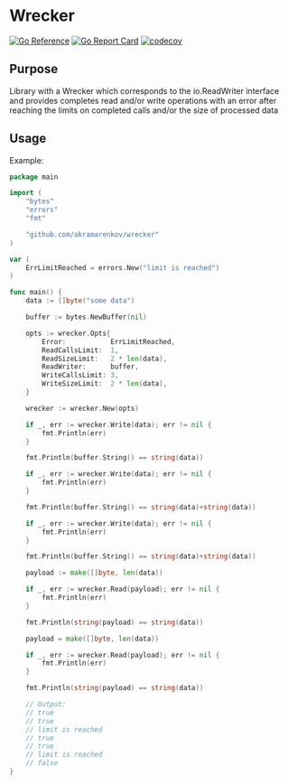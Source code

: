 # Wrecker

[![Go Reference](https://pkg.go.dev/badge/github.com/akramarenkov/wrecker.svg)](https://pkg.go.dev/github.com/akramarenkov/wrecker)
[![Go Report Card](https://goreportcard.com/badge/github.com/akramarenkov/wrecker)](https://goreportcard.com/report/github.com/akramarenkov/wrecker)
[![codecov](https://codecov.io/gh/akramarenkov/wrecker/branch/master/graph/badge.svg?token=Ze9aBpHbGE)](https://codecov.io/gh/akramarenkov/wrecker)

## Purpose

Library with a Wrecker which corresponds to the io.ReadWriter interface and provides completes read and/or write operations with an error after reaching the limits on completed calls and/or the size of processed data

## Usage

Example:

```go
package main

import (
    "bytes"
    "errors"
    "fmt"

    "github.com/akramarenkov/wrecker"
)

var (
    ErrLimitReached = errors.New("limit is reached")
)

func main() {
    data := []byte("some data")

    buffer := bytes.NewBuffer(nil)

    opts := wrecker.Opts{
        Error:           ErrLimitReached,
        ReadCallsLimit:  1,
        ReadSizeLimit:   2 * len(data),
        ReadWriter:      buffer,
        WriteCallsLimit: 3,
        WriteSizeLimit:  2 * len(data),
    }

    wrecker := wrecker.New(opts)

    if _, err := wrecker.Write(data); err != nil {
        fmt.Println(err)
    }

    fmt.Println(buffer.String() == string(data))

    if _, err := wrecker.Write(data); err != nil {
        fmt.Println(err)
    }

    fmt.Println(buffer.String() == string(data)+string(data))

    if _, err := wrecker.Write(data); err != nil {
        fmt.Println(err)
    }

    fmt.Println(buffer.String() == string(data)+string(data))

    payload := make([]byte, len(data))

    if _, err := wrecker.Read(payload); err != nil {
        fmt.Println(err)
    }

    fmt.Println(string(payload) == string(data))

    payload = make([]byte, len(data))

    if _, err := wrecker.Read(payload); err != nil {
        fmt.Println(err)
    }

    fmt.Println(string(payload) == string(data))

    // Output:
    // true
    // true
    // limit is reached
    // true
    // true
    // limit is reached
    // false
}
```
